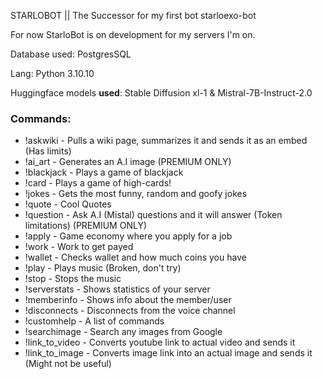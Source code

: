 STARLOBOT || The Successor for my first bot starloexo-bot

For now StarloBot is on development for my servers I'm on. 

Database used: PostgresSQL

Lang: Python 3.10.10

Huggingface models **used**: Stable Diffusion xl-1 & Mistral-7B-Instruct-2.0

### Commands:

* !askwiki - Pulls a wiki page, summarizes it and sends it as an embed (Has limits)
* !ai_art - Generates an A.I image (PREMIUM ONLY)
* !blackjack - Plays a game of blackjack
* !card - Plays a game of high-cards!
* !jokes - Gets the most funny, random and goofy jokes
* !quote - Cool Quotes
* !question - Ask A.I (Mistal) questions and it will answer (Token limitations) (PREMIUM ONLY)
* !apply - Game economy where you apply for a job
* !work - Work to get payed
* !wallet - Checks wallet and how much coins you have
* !play - Plays music (Broken, don't try)
* !stop - Stops the music
* !serverstats - Shows statistics of your server
* !memberinfo - Shows info about the member/user
* !disconnects - Disconnects from the voice channel
* !customhelp - A list of commands
* !searchimage - Search any images from Google
* !link_to_video - Converts youtube link to actual video and sends it
* !link_to_image - Converts image link into an actual image and sends it (Might not be useful)
